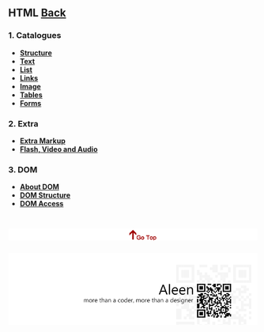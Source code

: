 ## HTML [Back](./../Programming%20Menu.md)

### 1. Catalogues

- [**Structure**](./structure/structure.md)
- [**Text**](./text/text.md)
- [**List**](./list/list.md)
- [**Links**](./link/link.md)
- [**Image**](./image/image.md)
- [**Tables**](./tables/tables.md)
- [**Forms**](./forms/forms.md)

### 2. Extra

- [**Extra Markup**](./extra_markup/extra_markup.md)
- [**Flash, Video and Audio**](./flash_video_audio/flash_video_audio.md)

### 3. DOM

- [**About DOM**](./DOM/DOM.md)
- [**DOM Structure**](./DOMstructure/DOMstructure.md)
- [**DOM Access**](./access/access.md)

<a href="#" style="left:200px;"><img src="./../../pic/gotop.png"></a>
=====
<a href="http://aleen42.github.io/" target="_blank" ><img src="./../../pic/tail.gif"></a>
